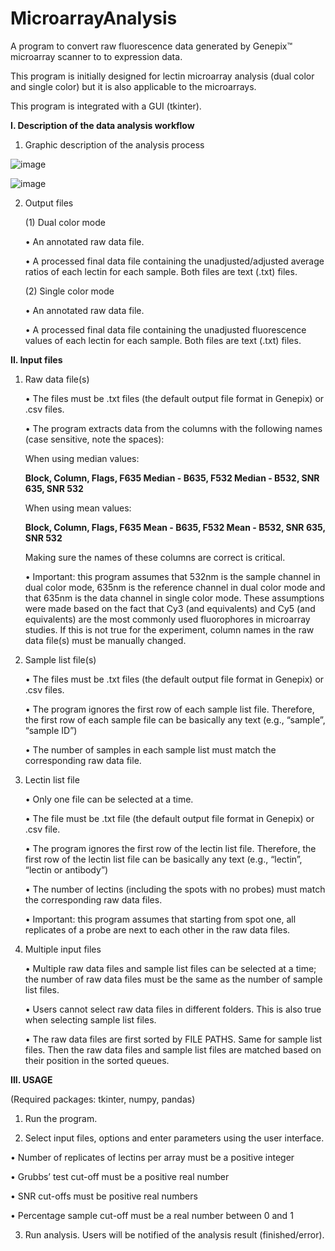 # MicroarrayAnalysis

A program to convert raw fluorescence data generated by Genepix™ microarray scanner to to expression data.

This program is initially designed for lectin microarray analysis (dual color and single color) but it is also applicable to the microarrays.

This program is integrated with a GUI (tkinter).


**I. Description of the data analysis workflow**

  1. Graphic description of the analysis process

  ![image](https://user-images.githubusercontent.com/79244493/124423871-3eac3880-dd23-11eb-819e-79d41e2c1162.png) 

  ![image](https://user-images.githubusercontent.com/79244493/124423906-4d92eb00-dd23-11eb-881b-290c5fcd89f1.png)


  2. Output files

        (1) Dual color mode

        •	An annotated raw data file.

        •	A processed final data file containing the unadjusted/adjusted average ratios of each lectin for each sample. Both files are text (.txt) files.

        (2) Single color mode

        •	An annotated raw data file.

        •	A processed final data file containing the unadjusted fluorescence values of each lectin for each sample. Both files are text (.txt) files.



**II. Input files**

  1. Raw data file(s)

        •	The files must be .txt files (the default output file format in Genepix) or .csv files.

        •	The program extracts data from the columns with the following names (case sensitive, note the spaces):

        When using median values:

        **Block, Column, Flags, F635 Median - B635, F532 Median - B532, SNR 635, SNR 532**

        When using mean values:

        **Block, Column, Flags, F635 Mean - B635, F532 Mean - B532, SNR 635, SNR 532**

        Making sure the names of these columns are correct is critical. 

        •	Important: this program assumes that 532nm is the sample channel in dual color mode, 635nm is the reference channel in dual color mode and that 635nm is the data channel in single color mode. These assumptions were made based on the fact that Cy3 (and equivalents) and Cy5 (and equivalents) are the most commonly used fluorophores in microarray studies. If this is not true for the experiment, column names in the raw data file(s) must be manually changed.


  2. Sample list file(s)

        •	The files must be .txt files (the default output file format in Genepix) or .csv files.

        •	The program ignores the first row of each sample list file. Therefore, the first row of each sample file can be basically any text (e.g., “sample”, “sample ID”)

        •	The number of samples in each sample list must match the corresponding raw data file.


  3. Lectin list file

        •	Only one file can be selected at a time.

        •	The file must be .txt file (the default output file format in Genepix) or .csv file.

        •	The program ignores the first row of the lectin list file. Therefore, the first row of the lectin list file can be basically any text (e.g., “lectin”, “lectin or antibody”)

        •	The number of lectins (including the spots with no probes) must match the corresponding raw data files.

        •	Important: this program assumes that starting from spot one, all replicates of a probe are next to each other in the raw data files.


  4. Multiple input files

        •	Multiple raw data files and sample list files can be selected at a time; the number of raw data files must be the same as the number of sample list  files.

        •	Users cannot select raw data files in different folders. This is also true when selecting sample list files.

        •	The raw data files are first sorted by FILE PATHS. Same for sample list files. Then the raw data files and sample list files are matched based on their position in the sorted queues.



**III. USAGE**

  (Required packages: tkinter, numpy, pandas)

  1. Run the program.

  2. Select input files, options and enter parameters using the user interface.

  •	Number of replicates of lectins per array must be a positive integer

  •	Grubbs’ test cut-off must be a positive real number

  •	SNR cut-offs must be positive real numbers

  •	Percentage sample cut-off must be a real number between 0 and 1

  3. Run analysis. Users will be notified of the analysis result (finished/error).

